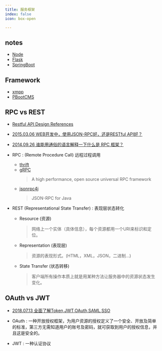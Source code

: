 ```yaml
---
title: 服务框架
index: false
icon: box-open

---
```


<!-- more -->

## notes

- [Node](notes/node.md)
- [Flask](notes/flask.md)
- [SpringBoot](notes/spring-boot.md)

## Framework

- [xmpp](https://xmpp.org/)
- [PBootCMS](https://pbootcms.com)

## RPC vs REST

- [Restful API Design References](https://github.com/aisuhua/restful-api-design-references)
- [2015.03.06 WEB开发中，使用JSON-RPC好，还是RESTful API好？](https://www.zhihu.com/question/28570307)
- [2014.09.26 谁能用通俗的语言解释一下什么是 RPC 框架？](https://www.zhihu.com/question/25536695)

- RPC : (Remote Procedure Call) 远程过程调用
    * [thrift](https://github.com/apache/thrift)
    * [gRPC](https://github.com/grpc)
        > A high performance, open source universal RPC framework
    * [jsonrpc4j](https://github.com/briandilley/jsonrpc4j)
        > JSON-RPC for Java

- REST (Representational State Transfer) : 表现层状态转化  
    * Resource (资源) 
        > 网络上一个实体（具体信息），每个资源都用一个URI来标识和定位。 
    * Representation (表现层)
        > 资源的表现形式。(HTML，XML，JSON，二进制...) 
    * State Transfer (状态转移) 
        > 客户端所有操作本质上就是用某种方法让服务器中的资源状态发生变化。

## OAuth vs JWT

- [2018.07.13 全面了解Token,JWT,OAuth,SAML,SSO](https://zhuanlan.zhihu.com/p/38942172)

- OAuth : 一种开放授权框架，为用户资源的授权定义了一个安全、开放及简单的标准，第三方无需知道用户的账号及密码，就可获取到用户的授权信息，并且这是安全的。
- JWT : 一种认证协议